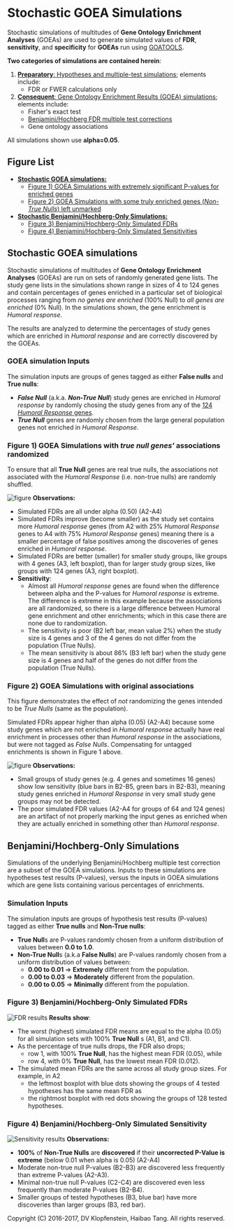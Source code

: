 # Stochastic GOEA Simulations
Stochastic simulations of multitudes of **Gene Ontology Enrichment Analyses** (GOEAs)
are used to generate simulated values of **FDR**, **sensitivity**, and **specificity**
for **GOEAs** run using [GOATOOLS](https://github.com/tanghaibao/goatools).

**Two categories of simulations are contained herein**:
  1. [**Preparatory**: Hypotheses and multiple-test simulations](doc/md/README_bhfdr.md); elements include:    
       * FDR or FWER calculations only
  2. [**Consequent**: Gene Ontology Enrichment Results (GOEA) simulations](doc/md/README_goea.md); elements include:
       * Fisher's exact test    
       * [Benjamini/Hochberg FDR multiple test corrections](http://www.stat.purdue.edu/~doerge/BIOINFORM.D/FALL06/Benjamini%20and%20Y%20FDR.pdf)
       * Gene ontology associations    

All simulations shown use **alpha=0.05**.


## Figure List
  * [**Stochastic GOEA simulations:**](#stochastic-goea-simulations-1)
    * [Figure 1) GOEA Simulations with extremely significant P-values for enriched genes](
      #figure-1-goea-simulations-with-true-null-genes-associations-randomized)
    * [Figure 2) GOEA Simulations with some truly enriched genes (_Non-True Nulls_) left unmarked](
      #figure-2-goea-simulations-with-original-associations)
  * [**Stochastic Benjamini/Hochberg-Only Simulations:**](#benjaminihochberg-only-simulations)
    * [Figure 3) Benjamini/Hochberg-Only Simulated FDRs](
      #figure-3-benjaminihochberg-only-simulated-fdrs)
    * [Figure 4) Benjamini/Hochberg-Only Simulated Sensitivities](
      #figure-4-benjaminihochberg-only-simulated-sensitivity)


## Stochastic GOEA simulations
Stochastic simulations of multitudes of **Gene Ontology Enrichment Analyses** (GOEAs) are
run on sets of randomly generated gene lists. The study gene lists in the simulations shown
range in sizes of 4 to 124 genes
and contain percentages of genes enriched in a particular set of biological processes
ranging from _no genes are enriched_ (100% Null) to _all genes are enriched_ (0% Null).
In the simulations shown, the gene enrichment is _Humoral response_.

The results are analyzed to determine the percentages of study genes which are enriched in
_Humoral response_ and are correctly discovered by the GOEAs.

### GOEA simulation Inputs
The simulation inputs are groups of genes tagged as either **False nulls** and **True nulls**:
  * _**False Null**_ (a.k.a. _**Non-True Null**_) study genes are enriched in _Humoral response_
    by randomly chosing the study genes from any of the
    [124 _Humoral Response_ genes](/src/pkggosim/goea_data/genes_humoral_rsp.py).    
  * _**True Null**_ genes are randomly chosen from the large general population
    genes not enriched in _Humoral Response_.

### Figure 1) GOEA Simulations with _true null genes'_ associations randomized
To ensure that all **True Null** genes are real true nulls, the associations 
not associated with the _Humoral Response_ (i.e. non-true nulls) are randomly shuffled.

![figure](doc/logs/fig_goea_rnd_100to000_004to124_N00100_00030_humoral_rsp.png)
**Observations:**    
* Simulated FDRs are all under alpha (0.50) (A2-A4)     
* Simulated FDRs improve (become smaller) as the study set contains more _Humoral response_ genes (from 
  A2 with 25% _Humoral Response_ genes to A4 with 75% _Humoral Response_ genes)
  meaning there is a smaller percentage of false positives among the discoveries of genes 
  enriched in _Humoral response_.    
* Simulated FDRs are better (smaller) for smaller study groups,
  like groups with 4 genes (A3, left boxplot),
  than for larger study group sizes, like groups with 124 genes (A3, right boxplot).
* **Sensitivity**:
  * Almost all _Humoral response_ genes are found when the difference between alpha and the 
    P-values for _Humoral response_ is extreme. The difference is extreme in this example because the 
    associations are all randomized, so there is a large difference between Humoral gene enrichment and
    other enrichments; which in this case there are none due to randomization.    
  * The sensitivity is poor (B2 left bar, mean value 2%) when the study size is 4 genes
    and 3 of the 4 genes do not differ from the population (True Nulls).
  * The mean sensitivity is about 86% (B3 left bar) when the study gene size is 4 genes and
    half of the genes do not differ from the population (True Nulls).

### Figure 2) GOEA Simulations with original associations
This figure demonstrates the effect of *not* randomizing the genes intended to be _True Nulls_ 
(same as the population).

Simulated FDRs appear higher than alpha (0.05) (A2-A4) because some study genes which are not 
enriched in _Humoral response_ actually have real enrichment in processes other than
_Humoral response_ in the associations, but were not tagged as _False Nulls_.
Compensating for untagged enrichments is shown in Figure 1 above.

![figure](doc/logs/fig_goea_100to000_004to124_N00050_00020_humoral_rsp.png)
**Observations:**    
* Small groups of study genes (e.g. 4 genes and sometimes 16 genes) show low sensitivity
  (blue bars in B2-B5, green bars in B2-B3),
  meaning study genes enriched in _Humoral Response_ in very small study gene groups may not be detected.
* The poor simulated FDR values (A2-A4 for groups of 64 and 124 genes) 
  are an artifact of not properly marking the input genes as enriched when they are
  actually enriched in something other than _Humoral response_.

## Benjamini/Hochberg-Only Simulations
Simulations of the underlying Benjamini/Hochberg multiple test correction are a subset
of the GOEA simulations.
Inputs to these simulations are hypotheses test results (P-values), versus the
inputs in GOEA simulations which are gene lists containing various percentages of enrichments.

### Simulation Inputs
The simulation inputs are groups of hypothesis test results (P-values) tagged as 
either **True nulls** and **Non-True nulls**:
  * **True Null**s are P-values randomly chosen from a uniform distribution of values between **0.0 to 1.0**.    
  * **Non-True Null**s (a.k.a **False Nulls**) are P-values randomly chosen from a uniform distribution of values between:    
    * **0.00 to 0.01** => **Extremely** different from the population.    
    * **0.00 to 0.03** => **Moderately** different from the population.    
    * **0.00 to 0.05** => **Minimally** different from the population.    

### Figure 3) Benjamini/Hochberg-Only Simulated FDRs
![FDR results](doc/logs/fig_hypoth_100to025_01to05_004to128_N00100_01000_fdr_bh_fdr_actual.png)
**Results show**:
  * The worst (highest) simulated FDR means are equal to the alpha (0.05)
    for all simulation sets with 100% **True Null** s (A1, B1, and C1).    
  * As the percentage of true nulls drops, the FDR also drops;    
    * row 1, with 100% **True Null**, has the highest mean FDR (0.05), while
    * row 4, with   0% **True Null**, has the lowest mean FDR (0.012).
  * The simulated mean FDRs are the same across all study group sizes. For example, in A2    
    * the leftmost boxplot with blue dots showing the groups of 4 tested hypotheses has the same mean FDR as
    * the rightmost boxplot with red dots showing the groups of 128 tested hypotheses.

### Figure 4) Benjamini/Hochberg-Only Simulated Sensitivity
![Sensitivity results](doc/logs/fig_hypoth_100to025_01to05_004to128_N00100_01000_fdr_bh_sensitivity.png)
**Observations:**    
* **100%** of **Non-True Nulls** are **discovered** if their **uncorrected P-Value is extreme** (below 0.01 when alpha is 0.05) (A2-A4)
* Moderate non-true null P-values (B2-B3) are discovered less frequently than extreme P-values (A2-A3).
* Minimal non-true null P-values (C2-C4) are discovered even less frequently than moderate P-values (B2-B4).
* Smaller groups of tested hypotheses (B3, blue bar) have more discoveries than larger groups (B3, red bar).

Copyright (C) 2016-2017, DV Klopfenstein, Haibao Tang. All rights reserved.
